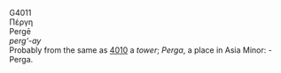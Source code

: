<body>
  <p>G4011<br>  Πέργη  <br> Pergē  <br><i>perg‘-ay </i><br>Probably from the same as <a href="g4010.htm">4010</a>  a <i>tower</i>; <i>Perga</i>, a place in Asia Minor: - Perga.<br></p>
 </body>